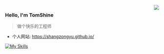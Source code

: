 <img align="right" src="https://github-readme-stats.vercel.app/api?username=shangzongyu&show_icons=true&icon_color=805AD5&text_color=718096&bg_color=ffffff&hide_title=true" />

### Hello, I'm  TomShine

> 做个快乐的工程师

- 个人网站: https://shangzongyu.github.io/

[![My Skills](https://skillicons.dev/icons?i=js,html,css,wasm)](https://skillicons.dev)
